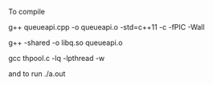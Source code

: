To compile

g++ queueapi.cpp -o queueapi.o -std=c++11 -c -fPIC -Wall

g++ -shared -o libq.so queueapi.o

gcc thpool.c -lq -lpthread -w


and to run ./a.out
